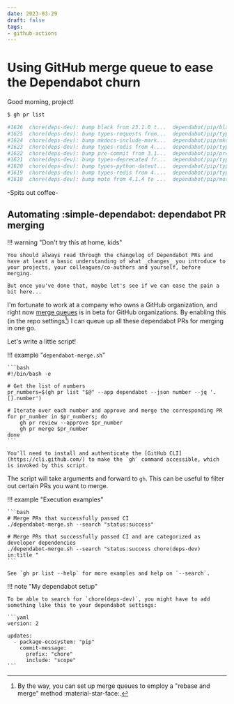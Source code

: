 ```yaml
---
date: 2023-03-29
draft: false
tags:
- github-actions
---
```


# Using GitHub merge queue to ease the Dependabot churn

Good morning, project!

```bash
$ gh pr list

#1626  chore(deps-dev): bump black from 23.1.0 t...  dependabot/pip/black-23.3.0                  about 7 hours ago
#1625  chore(deps-dev): bump types-requests from...  dependabot/pip/types-requests-2.28.11.17     about 7 hours ago
#1624  chore(deps-dev): bump mkdocs-include-mark...  dependabot/pip/mkdocs-include-markdown-p...  about 7 hours ago
#1623  chore(deps-dev): bump types-redis from 4....  dependabot/pip/types-redis-4.5.3.1           about 7 hours ago
#1622  chore(deps-dev): bump pre-commit from 3.1...  dependabot/pip/pre-commit-3.2.1              about 7 hours ago
#1621  chore(deps-dev): bump types-deprecated fr...  dependabot/pip/types-deprecated-1.2.9.2      about 7 hours ago
#1620  chore(deps-dev): bump types-python-dateut...  dependabot/pip/types-python-dateutil-2.8...  about 7 hours ago
#1619  chore(deps-dev): bump types-redis from 4....  dependabot/pip/types-redis-4.5.3.0           about 7 hours ago
#1618  chore(deps-dev): bump moto from 4.1.4 to ...  dependabot/pip/moto-4.1.6                    about 7 hours ago
```

-Spits out coffee-

<!-- more -->

## Automating :simple-dependabot: dependabot PR merging

!!! warning "Don't try this at home, kids"

    You should always read through the changelog of Dependabot PRs and have at least a basic understanding of what _changes_ you introduce to your projects, your colleagues/co-authors and yourself, before merging.

    But once you've done that, maybe let's see if we can ease the pain a bit here...

I'm fortunate to work at a company who owns a GitHub organization, and right now [merge queues](https://github.blog/changelog/2023-02-08-pull-request-merge-queue-public-beta/) is in beta for GitHub organizations. By enabling this (in the repo settings[^1]) I can queue up all these dependabot PRs for merging in one go.

[^1]:
    By the way, you can set up merge queues to employ a "rebase and merge" method :material-star-face:.

Let's write a little script!

!!! example "`dependabot-merge.sh`"

    ```bash
    #!/bin/bash -e

    # Get the list of numbers
    pr_numbers=$(gh pr list "$@" --app dependabot --json number --jq '.[].number')

    # Iterate over each number and approve and merge the corresponding PR
    for pr_number in $pr_numbers; do
        gh pr review --approve $pr_number
        gh pr merge $pr_number
    done
    ```

    You'll need to install and authenticate the [GitHub CLI](https://cli.github.com/) to make the `gh` command accessible, which is invoked by this script.


The script will take arguments and forward to `gh`. This can be useful to filter out certain PRs you want to merge.

!!! example "Execution examples"

    ```bash
    # Merge PRs that successfully passed CI
    ./dependabot-merge.sh --search "status:success"

    # Merge PRs that successfully passed CI and are categorized as developer dependencies
    ./dependabot-merge.sh --search "status:success chore(deps-dev) in:title " 
    ```

    See `gh pr list --help` for more examples and help on `--search`.

!!! note "My dependabot setup"

    To be able to search for `chore(deps-dev)`, you might have to add something like this to your dependabot settings:

    ```yaml
    version: 2

    updates:
      - package-ecosystem: "pip"
        commit-message:
          prefix: "chore"
          include: "scope"
    ```
